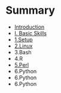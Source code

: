 # Summary

* [Introduction](README.md)
* [I. Basic Skills](chapter1.md)
* [1.Setup](1setup.md)
* [2.Linux](2linux.md)
* 3.Bash
* 4.R
* [5.Perl](perl.md)
* 6.Python
* 6.Python
* 6.Python

